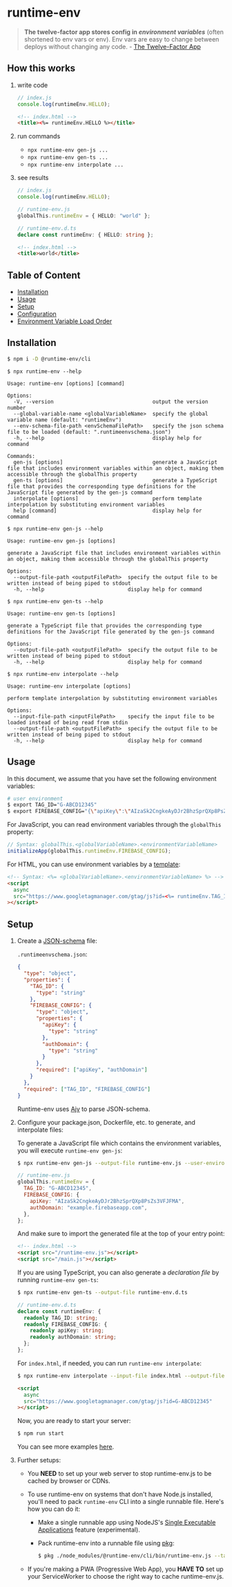 # runtime-env

> **The twelve-factor app stores config in _environment variables_** (often shortened to env vars or env). Env vars are easy to change between deploys without changing any code. - [The Twelve-Factor App](https://12factor.net/config)

## How this works

1. write code

   ```js
   // index.js
   console.log(runtimeEnv.HELLO);
   ```

   ```html
   <!-- index.html -->
   <title><%= runtimeEnv.HELLO %></title>
   ```

2. run commands

   - `npx runtime-env gen-js ...`
   - `npx runtime-env gen-ts ...`
   - `npx runtime-env interpolate ...`

3. see results

   ```js
   // index.js
   console.log(runtimeEnv.HELLO);
   ```

   ```ts
   // runtime-env.js
   globalThis.runtimeEnv = { HELLO: "world" };
   ```

   ```ts
   // runtime-env.d.ts
   declare const runtimeEnv: { HELLO: string };
   ```

   ```html
   <!-- index.html -->
   <title>world</title>
   ```

## Table of Content

- [Installation](#installation)
- [Usage](#usage)
- [Setup](#setup)
- [Configuration](#configuration)
- [Environment Variable Load Order](#environment-variable-load-order)

## Installation

```sh
$ npm i -D @runtime-env/cli
```

`$ npx runtime-env --help`

```
Usage: runtime-env [options] [command]

Options:
  -V, --version                                output the version number
  --global-variable-name <globalVariableName>  specify the global variable name (default: "runtimeEnv")
  --env-schema-file-path <envSchemaFilePath>   specify the json schema file to be loaded (default: ".runtimeenvschema.json")
  -h, --help                                   display help for command

Commands:
  gen-js [options]                             generate a JavaScript file that includes environment variables within an object, making them accessible through the globalThis property
  gen-ts [options]                             generate a TypeScript file that provides the corresponding type definitions for the JavaScript file generated by the gen-js command
  interpolate [options]                        perform template interpolation by substituting environment variables
  help [command]                               display help for command
```

`$ npx runtime-env gen-js --help`

```
Usage: runtime-env gen-js [options]

generate a JavaScript file that includes environment variables within an object, making them accessible through the globalThis property

Options:
  --output-file-path <outputFilePath>  specify the output file to be written instead of being piped to stdout
  -h, --help                           display help for command
```

`$ npx runtime-env gen-ts --help`

```
Usage: runtime-env gen-ts [options]

generate a TypeScript file that provides the corresponding type definitions for the JavaScript file generated by the gen-js command

Options:
  --output-file-path <outputFilePath>  specify the output file to be written instead of being piped to stdout
  -h, --help                           display help for command
```

`$ npx runtime-env interpolate --help`

```
Usage: runtime-env interpolate [options]

perform template interpolation by substituting environment variables

Options:
  --input-file-path <inputFilePath>    specify the input file to be loaded instead of being read from stdin
  --output-file-path <outputFilePath>  specify the output file to be written instead of being piped to stdout
  -h, --help                           display help for command
```

## Usage

In this document, we assume that you have set the following environment variables:

```sh
# user environment
$ export TAG_ID="G-ABCD12345"
$ export FIREBASE_CONFIG="{\"apiKey\":\"AIzaSk2CngkeAyDJr2BhzSprQXp8PsZs3VFJFMA\",\"authDomain\":\"example.firebaseapp.com\"}"
```

For JavaScript, you can read environment variables through the `globalThis` property:

```js
// Syntax: globalThis.<globalVariableName>.<environmentVariableName>
initializeApp(globalThis.runtimeEnv.FIREBASE_CONFIG);
```

For HTML, you can use environment variables by a <a href='https://lodash.com/docs/4.17.15#template' target='_blank'>template</a>:

```html
<!-- Syntax: <%= <globalVariableName>.<environmentVariableName> %> -->
<script
  async
  src="https://www.googletagmanager.com/gtag/js?id=<%= runtimeEnv.TAG_ID %>"
></script>
```

## Setup

1. Create a <a href='https://json-schema.org/' target='_blank'>JSON-schema</a> file:

   `.runtimeenvschema.json`:

   ```json
   {
     "type": "object",
     "properties": {
       "TAG_ID": {
         "type": "string"
       },
       "FIREBASE_CONFIG": {
         "type": "object",
         "properties": {
           "apiKey": {
             "type": "string"
           },
           "authDomain": {
             "type": "string"
           }
         },
         "required": ["apiKey", "authDomain"]
       }
     },
     "required": ["TAG_ID", "FIREBASE_CONFIG"]
   }
   ```

   Runtime-env uses <a href='https://ajv.js.org/' target='_blank'>Ajv</a> to parse JSON-schema.

1. Configure your package.json, Dockerfile, etc. to generate, and interpolate files:

   To generate a JavaScript file which contains the environment variables, you will execute `runtime-env gen-js`:

   ```sh
   $ npx runtime-env gen-js --output-file runtime-env.js --user-environment
   ```

   ```js
   // runtime-env.js
   globalThis.runtimeEnv = {
     TAG_ID: "G-ABCD12345",
     FIREBASE_CONFIG: {
       apiKey: "AIzaSk2CngkeAyDJr2BhzSprQXp8PsZs3VFJFMA",
       authDomain: "example.firebaseapp.com",
     },
   };
   ```

   And make sure to import the generated file at the top of your entry point:

   ```html
   <!-- index.html -->
   <script src="/runtime-env.js"></script>
   <script src="/main.js"></script>
   ```

   If you are using TypeScript, you can also generate a _declaration file_ by running `runtime-env gen-ts`:

   ```sh
   $ npx runtime-env gen-ts --output-file runtime-env.d.ts
   ```

   ```ts
   // runtime-env.d.ts
   declare const runtimeEnv: {
     readonly TAG_ID: string;
     readonly FIREBASE_CONFIG: {
       readonly apiKey: string;
       readonly authDomain: string;
     };
   };
   ```

   For `index.html`, if needed, you can run `runtime-env interpolate`:

   ```sh
   $ npx runtime-env interpolate --input-file index.html --output-file index.html --user-environment
   ```

   ```html
   <script
     async
     src="https://www.googletagmanager.com/gtag/js?id=G-ABCD12345"
   ></script>
   ```

   Now, you are ready to start your server:

   ```sh
   $ npm run start
   ```

   You can see more examples [here](./examples/).

1. Further setups:

   - You **NEED** to set up your web server to stop runtime-env.js to be cached by browser or CDNs.

   - To use runtime-env on systems that don't have Node.js installed, you'll need to pack `runtime-env` CLI into a single runnable file. Here's how you can do it:

     - Make a single runnable app using NodeJS's [Single Executable Applications](https://nodejs.org/api/single-executable-applications.html) feature (experimental).

     - Pack runtime-env into a runnable file using [pkg](https://github.com/vercel/pkg):

       ```sh
       $ pkg ./node_modules/@runtime-env/cli/bin/runtime-env.js --target node18-alpine-x64 --output runtime-env
       ```

   - If you're making a PWA (Progressive Web App), you **HAVE TO** set up your ServiceWorker to choose the right way to cache runtime-env.js.

